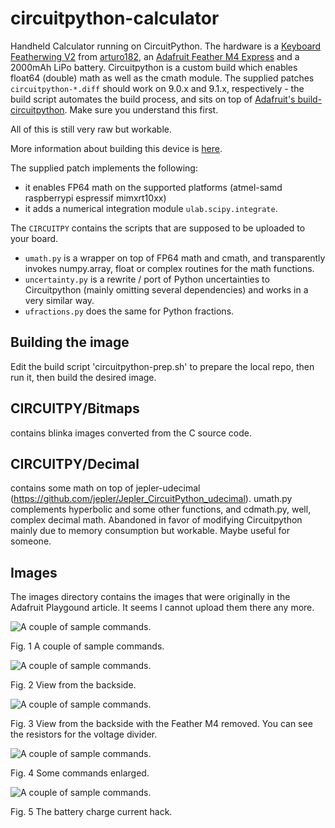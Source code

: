 # circuitpython-calculator
Handheld Calculator running on CircuitPython. The hardware is a [Keyboard Featherwing V2](https://www.solder.party/docs/keyboard-featherwing/rev2/) from [arturo182](https://github.com/arturo182), an [Adafruit Feather M4 Express](https://www.adafruit.com/product/3857) and a 2000mAh LiPo battery. Circuitpython is a custom build which enables float64 (double) math as well as the cmath module. The supplied patches `circuitpython-*.diff` should work on 9.0.x and 9.1.x, respectively - the build script automates the build process, and sits on top of [Adafruit's build-circuitpython](https://learn.adafruit.com/building-circuitpython/build-circuitpython). Make sure you understand this first.

All of this is still very raw but workable.

More information about building this device is [here](https://adafruit-playground.com/u/hmilz/pages/building-a-scientific-handheld-calculator-with-double-precision-math-complex-math-uncertainties-and-fractions).

The supplied patch implements the following: 

* it enables FP64 math on the supported platforms (atmel-samd raspberrypi espressif mimxrt10xx) 
* it adds a numerical integration module `ulab.scipy.integrate`. 

The `CIRCUITPY` contains the scripts that are supposed to be uploaded to your board. 

* `umath.py` is a wrapper on top of FP64 math and cmath, and transparently invokes numpy.array, float or complex routines for the math functions. 
* `uncertainty.py` is a rewrite / port of Python uncertainties to Circuitpython (mainly omitting several dependencies) and works in a very similar way. 
* `ufractions.py` does the same for Python fractions. 

## Building the image
Edit the build script 'circuitpython-prep.sh' to prepare the local repo, then run it, then build the desired image. 


## CIRCUITPY/Bitmaps
contains blinka images converted from the C source code. 


## CIRCUITPY/Decimal
contains some math on top of jepler-udecimal (https://github.com/jepler/Jepler_CircuitPython_udecimal). umath.py complements hyperbolic and some other functions, and cdmath.py, well, complex decimal math. Abandoned in favor of modifying Circuitpython mainly due to memory consumption but workable. Maybe useful for someone. 

## Images
The images directory contains the images that were originally in the Adafruit Playgound article. It seems I cannot upload them there any more. 

![A couple of sample commands.](images/IMG_20240321_140458_s.jpg)

Fig. 1 A couple of sample commands. 

![A couple of sample commands.](images/IMG_20240321_111032_s.jpg)

Fig. 2 View from the backside. 

![A couple of sample commands.](images/IMG_20240323_194227_s.jpg)

Fig. 3 View from the backside with the Feather M4 removed. You can see the resistors for the voltage divider. 

![A couple of sample commands.](images/IMG_20240321_145411_s.jpg)

Fig. 4 Some commands enlarged.

![A couple of sample commands.](images/IMG_20240321_163039_s.jpg)

Fig. 5 The battery charge current hack. 



